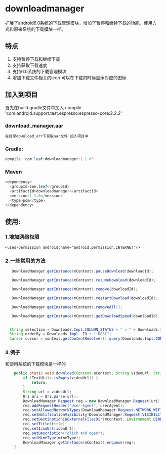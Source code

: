# downloadmanager

扩展了android6.0系统的下载管理模块，增加了暂停和继续下载的功能。使用方式和原来系统的下载模块一样。

## 特点
1. 支持暂停下载和继续下载
2. 支持获取下载速度
3. 支持6.0系统的下载管理模块
4. 增加下载文件相关的icon 可以在下载的时候显示对应的图标

## 加入到项目
首先在build.gradle文件中加入
compile 'com.android.support.test.espresso:espresso-core:2.2.2'

### download_manager.aar
```java
在目录download_arr下获取aar文件 加入项目中
```
### Gradle:
```java
compile 'com.leaf:downloadmanager:1.1.0'
```

### Maven
```java
<dependency>
  <groupId>com.leaf</groupId>
  <artifactId>downloadmanager</artifactId>
  <version>1.1.0</version>
  <type>pom</type>
</dependency>
```

## 使用:

### 1.增加网络权限

    <uses-permission android:name="android.permission.INTERNET"/>

### 2.一些常用的方法
```java
   DownloadManager.getInstance(mContext).pauseDownload(downloadId);
```
```java
   DownloadManager.getInstance(mContext).resumeDownload(downloadId);
```
```java
   DownloadManager.getInstance(mContext).remove(downloadId);
```
```java
   DownloadManager.getInstance(mContext).restartDownload(downloadId);
```
```java
   DownloadManager.getInstance(mContext).removeAll();
```
```java
   DownloadManager.getInstance(mContext).getDownloadSpeed(downloadId);
```
```java
 
  String selection = Downloads.Impl.COLUMN_STATUS + " = " + Downloads.Impl.STATUS_SUCCESS;
  String orderBy = Downloads.Impl._ID + " DESC";
  Cursor cursor = context.getContentResolver().query(Downloads.Impl.CONTENT_URI, null, selection, null, orderBy);

```

### 3.例子 
和使用系统的下载模块是一样的
```java
    public static void download(Context mContext, String videoUrl, String iconUrl, String userAgent, String title, String fileName, String mimeType) {
        if (TextUtils.isEmpty(videoUrl)) {
            return;
        }
        String url = videoUrl;
        Uri uri = Uri.parse(url);
        DownloadManager.Request req = new DownloadManager.Request(uri);
        req.addRequestHeader("User-Agent", userAgent);
        req.setAllowedNetworkTypes(DownloadManager.Request.NETWORK_WIFI);
        req.setNotificationVisibility(DownloadManager.Request.VISIBILITY_VISIBLE_NOTIFY_COMPLETED);
        req.setDestinationInExternalFilesDir(mContext, Environment.DIRECTORY_DOWNLOADS, fileName);
        req.setTitle(title);
        req.setIconUrl(iconUrl);
        req.setDescription("click and open");
        req.setMimeType(mimeType);
        DownloadManager.getInstance(mContext).enqueue(req);
    }

```
